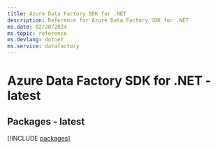 ```yaml
---
title: Azure Data Factory SDK for .NET
description: Reference for Azure Data Factory SDK for .NET
ms.date: 02/28/2024
ms.topic: reference
ms.devlang: dotnet
ms.service: datafactory
---
```

# Azure Data Factory SDK for .NET - latest
## Packages - latest
[!INCLUDE [packages](data-factory-index.md)]
